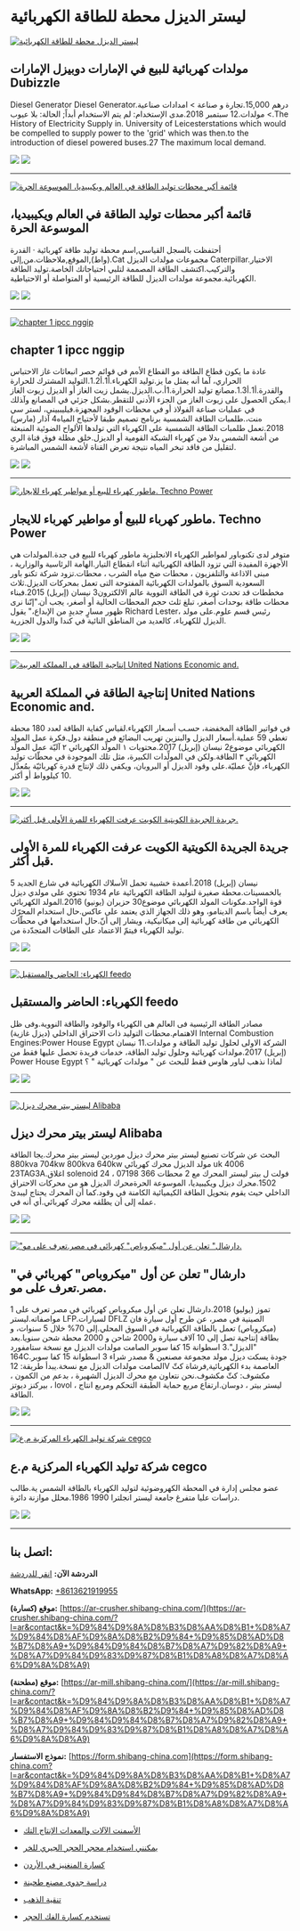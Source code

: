 # ليستر الديزل محطة للطاقة الكهربائية

<a href="https://swt.shibang-china.com/?l=ar&img&k=%D9%84%D9%8A%D8%B3%D8%AA%D8%B1+%D8%A7%D9%84%D8%AF%D9%8A%D8%B2%D9%84+%D9%85%D8%AD%D8%B7%D8%A9+%D9%84%D9%84%D8%B7%D8%A7%D9%82%D8%A9+%D8%A7%D9%84%D9%83%D9%87%D8%B1%D8%A8%D8%A7%D8%A6%D9%8A%D8%A9" target="_blank">![ليستر الديزل محطة للطاقة الكهربائية](http://static.shibang-china.com/all-800x300/1074.jpg)</a>

## مولدات كهربائية للبيع في الإمارات دوبيزل الإمارات Dubizzle
Diesel Generator Diesel Generator.درهم 15,000.تجارة و صناعة &gt; امدادات صناعية &gt; مولدات.12 سبتمبر 2018.مدى الإستخدام: لم يتم الاستخدام أبداً; الحالة: بلا عيوب.The History of Electricity Supply in. University of Leicesterstations which would be compelled to supply power to the &#39;grid&#39; which was then.to the introduction of diesel powered buses.27 The maximum local demand.


<a href="https://whatsapp.shibangsoft.com/WhatsApp.php" target="_blank" title="WhatsApp">![](http://static.shibang-china.com/icon/whatsapp.png)</a> <a href="https://swt.shibang-china.com/?l=ar&icon&k=%D9%84%D9%8A%D8%B3%D8%AA%D8%B1+%D8%A7%D9%84%D8%AF%D9%8A%D8%B2%D9%84+%D9%85%D8%AD%D8%B7%D8%A9+%D9%84%D9%84%D8%B7%D8%A7%D9%82%D8%A9+%D8%A7%D9%84%D9%83%D9%87%D8%B1%D8%A8%D8%A7%D8%A6%D9%8A%D8%A9" target="_blank">![](http://static.shibang-china.com/icon/chat-ar.png)</a>

---

<a href="https://swt.shibang-china.com/?l=ar&img&k=%D9%84%D9%8A%D8%B3%D8%AA%D8%B1+%D8%A7%D9%84%D8%AF%D9%8A%D8%B2%D9%84+%D9%85%D8%AD%D8%B7%D8%A9+%D9%84%D9%84%D8%B7%D8%A7%D9%82%D8%A9+%D8%A7%D9%84%D9%83%D9%87%D8%B1%D8%A8%D8%A7%D8%A6%D9%8A%D8%A9" target="_blank">![قائمة أكبر محطات توليد الطاقة في العالم ويكيبيديا، الموسوعة الحرة](http://static.shibang-china.com/all-800x300/698.jpg)</a>

## قائمة أكبر محطات توليد الطاقة في العالم ويكيبيديا، الموسوعة الحرة
أحتفظت بالسجل القياسي,اسم محطة توليد طاقة كهربائية &middot; القدرة (واط),الموقع,ملاحظات.من,إلى.Cat مجموعات مولدات الديزل Caterpillar.الاختيار والتركيب.اكتشف الطاقة المصممة لتلبي احتياجاتك الخاصة.توليد الطاقة الكهربائية.مجموعة مولدات الديزل للطاقة الرئيسية أو المتواصلة أو الاحتياطية.


<a href="https://whatsapp.shibangsoft.com/WhatsApp.php" target="_blank" title="WhatsApp">![](http://static.shibang-china.com/icon/whatsapp.png)</a> <a href="https://swt.shibang-china.com/?l=ar&icon&k=%D9%84%D9%8A%D8%B3%D8%AA%D8%B1+%D8%A7%D9%84%D8%AF%D9%8A%D8%B2%D9%84+%D9%85%D8%AD%D8%B7%D8%A9+%D9%84%D9%84%D8%B7%D8%A7%D9%82%D8%A9+%D8%A7%D9%84%D9%83%D9%87%D8%B1%D8%A8%D8%A7%D8%A6%D9%8A%D8%A9" target="_blank">![](http://static.shibang-china.com/icon/chat-ar.png)</a>

---

<a href="https://swt.shibang-china.com/?l=ar&img&k=%D9%84%D9%8A%D8%B3%D8%AA%D8%B1+%D8%A7%D9%84%D8%AF%D9%8A%D8%B2%D9%84+%D9%85%D8%AD%D8%B7%D8%A9+%D9%84%D9%84%D8%B7%D8%A7%D9%82%D8%A9+%D8%A7%D9%84%D9%83%D9%87%D8%B1%D8%A8%D8%A7%D8%A6%D9%8A%D8%A9" target="_blank">![chapter 1 ipcc nggip](http://static.shibang-china.com/all-800x300/1138.jpg)</a>

## chapter 1 ipcc nggip
ﻋﺎدة ﻣﺎ ﻳﻜﻮن ﻗﻄﺎع اﻟﻄﺎﻗﺔ هﻮ اﻟﻘﻄﺎع اﻷهﻢ ﻓﻲ ﻗﻮاﺋﻢ ﺣﺼﺮ اﻧﺒﻌﺎﺛﺎت ﻏﺎز اﻻﺣﺘﺒﺎس اﻟﺤﺮاري، آﻤﺎ أﻧﻪ ﻳﻤﺜﻞ ﻣﺎ ﻳﺰ.ﺗﻮﻟﻴﺪ اﻟﻜﻬﺮﺑﺎء.أ1.أ1.2.اﻟﺘﻮﻟﻴﺪ اﻟﻤﺸﺘﺮك ﻟﻠﺤﺮارة واﻟﻘﺪرة.أ1.أ1.3.ﻣﺼﺎﻧﻊ ﺗﻮﻟﻴﺪ اﻟﺤﺮارة.1أ.ب.اﻟﺪﻳﺰل.ﻳﺸﻤﻞ زﻳﺖ اﻟﻐﺎز أو اﻟﺪﻳﺰل زﻳﻮت اﻟﻐﺎز ا.ﻳﻤﻜﻦ اﻟﺤﺼﻮل ﻋﻠﻰ زﻳﻮت اﻟﻐﺎز ﻣﻦ اﻟﺠﺰء اﻷدﻧﻰ ﻟﻠﺘﻘﻄﺮ.ﺑﺸﻜﻞ ﺟﺰﺋﻲ ﻓﻲ اﻟﻤﺼﺎﻧﻊ وآﺬﻟﻚ ﻓﻲ ﻋﻤﻠﻴﺎت ﺻﻨﺎﻋﺔ اﻟﻔﻮﻻذ أو ﻓﻲ ﻣﺤﻄﺎت اﻟﻮﻗﻮد اﻟﻤﺠﻬﺰة.ﻓﻴﻠﻴﺒﺒﻴﻨﻲ، ﻟﺴﺘﺮ ﺳﻲ هﻨﺖ،.طلمبات الطاقة الشمسية برنامج تصميم طبقا لأحتياج المياه4 آذار (مارس) 2018.تعمل طلمبات الطاقة الشمسية على الكهرباء التي تولدها الألواح الضوئية المنبعثة من أشعة الشمس بدلا من كهرباء الشبكة القومية أو الديزل.خلق مظلة فوق قناة الري لتقليل من فاقد تبخر المياه نتيجة تعرض القناة لأشعة الشمس المباشرة.


<a href="https://whatsapp.shibangsoft.com/WhatsApp.php" target="_blank" title="WhatsApp">![](http://static.shibang-china.com/icon/whatsapp.png)</a> <a href="https://swt.shibang-china.com/?l=ar&icon&k=%D9%84%D9%8A%D8%B3%D8%AA%D8%B1+%D8%A7%D9%84%D8%AF%D9%8A%D8%B2%D9%84+%D9%85%D8%AD%D8%B7%D8%A9+%D9%84%D9%84%D8%B7%D8%A7%D9%82%D8%A9+%D8%A7%D9%84%D9%83%D9%87%D8%B1%D8%A8%D8%A7%D8%A6%D9%8A%D8%A9" target="_blank">![](http://static.shibang-china.com/icon/chat-ar.png)</a>

---

<a href="https://swt.shibang-china.com/?l=ar&img&k=%D9%84%D9%8A%D8%B3%D8%AA%D8%B1+%D8%A7%D9%84%D8%AF%D9%8A%D8%B2%D9%84+%D9%85%D8%AD%D8%B7%D8%A9+%D9%84%D9%84%D8%B7%D8%A7%D9%82%D8%A9+%D8%A7%D9%84%D9%83%D9%87%D8%B1%D8%A8%D8%A7%D8%A6%D9%8A%D8%A9" target="_blank">![ماطور كهرباء للبيع أو مواطير كهرباء للايجار. Techno Power](http://static.shibang-china.com/all-800x300/789.jpg)</a>

## ماطور كهرباء للبيع أو مواطير كهرباء للايجار. Techno Power
متوفر لدى تكنوباور لمواطير الكهرباء الانجليزية ماطور كهرباء للبيع فى جدة.المولدات هي الأجهزة المفيدة التي تزود الطاقة الكهربائية أثناء انقطاع التيار.الهامة الرئاسية والوزارية ، مبنى الاذاعة والتلفزيون ، محطات ضخ مياه الشرب ، محطات.تزود شركة تكنو باور السعودية السوق بالمولدات الكهربائية المفتوحة التى تعمل بمحركات الديزل.ثلاث مخططات قد تحدث ثورة في الطاقة النووية عالم الالكترون3 نيسان (إبريل) 2015.فبناء محطات طاقة بوحدات أصغر، تبلغ ثلث حجم المحطات الحالية أو أصغر، يجب أن."إنّنا نرى ظهور مسارٍ جديدٍ من الإبداع،" يقول Richard Lester، رئيس قسم علوم.على مولد الديزل للكهرباء، كالعديد من المناطق النائية في كندا والدول الجزرية.


<a href="https://whatsapp.shibangsoft.com/WhatsApp.php" target="_blank" title="WhatsApp">![](http://static.shibang-china.com/icon/whatsapp.png)</a> <a href="https://swt.shibang-china.com/?l=ar&icon&k=%D9%84%D9%8A%D8%B3%D8%AA%D8%B1+%D8%A7%D9%84%D8%AF%D9%8A%D8%B2%D9%84+%D9%85%D8%AD%D8%B7%D8%A9+%D9%84%D9%84%D8%B7%D8%A7%D9%82%D8%A9+%D8%A7%D9%84%D9%83%D9%87%D8%B1%D8%A8%D8%A7%D8%A6%D9%8A%D8%A9" target="_blank">![](http://static.shibang-china.com/icon/chat-ar.png)</a>

---

<a href="https://swt.shibang-china.com/?l=ar&img&k=%D9%84%D9%8A%D8%B3%D8%AA%D8%B1+%D8%A7%D9%84%D8%AF%D9%8A%D8%B2%D9%84+%D9%85%D8%AD%D8%B7%D8%A9+%D9%84%D9%84%D8%B7%D8%A7%D9%82%D8%A9+%D8%A7%D9%84%D9%83%D9%87%D8%B1%D8%A8%D8%A7%D8%A6%D9%8A%D8%A9" target="_blank">![إنتاجية الطاقة في المملكة العربية United Nations Economic and.](http://static.shibang-china.com/all-800x300/40.jpg)</a>

## إنتاجية الطاقة في المملكة العربية United Nations Economic and.
في فواتير الطاقة المخفضة، حسـب أسـعار الكهرباء.لقياس كفاية الطاقة لعدد 180 محطة تغطي 59 عملية.أسعار الديزل والبنزين تهريب البضائع في منطقة دول.فكرة عمل المولد الكهربائي موضوع2 نيسان (إبريل) 2017.محتويات ١ المولِّد الكهربائي ٢ آليّة عمل المولِّد الكهربائي ٣ الطاقة.ولكن في المولِّدات الكبيرة، مثل تلك الموجودة في محطّات توليد الكهرباء، فإنَّ عمليّة.على وقود الديزل أو البروبان، ويكفي ذلك لإنتاج قدرة كهربائيّة بمُعدَّل 10 كيلوواط أو أكثر.


<a href="https://whatsapp.shibangsoft.com/WhatsApp.php" target="_blank" title="WhatsApp">![](http://static.shibang-china.com/icon/whatsapp.png)</a> <a href="https://swt.shibang-china.com/?l=ar&icon&k=%D9%84%D9%8A%D8%B3%D8%AA%D8%B1+%D8%A7%D9%84%D8%AF%D9%8A%D8%B2%D9%84+%D9%85%D8%AD%D8%B7%D8%A9+%D9%84%D9%84%D8%B7%D8%A7%D9%82%D8%A9+%D8%A7%D9%84%D9%83%D9%87%D8%B1%D8%A8%D8%A7%D8%A6%D9%8A%D8%A9" target="_blank">![](http://static.shibang-china.com/icon/chat-ar.png)</a>

---

<a href="https://swt.shibang-china.com/?l=ar&img&k=%D9%84%D9%8A%D8%B3%D8%AA%D8%B1+%D8%A7%D9%84%D8%AF%D9%8A%D8%B2%D9%84+%D9%85%D8%AD%D8%B7%D8%A9+%D9%84%D9%84%D8%B7%D8%A7%D9%82%D8%A9+%D8%A7%D9%84%D9%83%D9%87%D8%B1%D8%A8%D8%A7%D8%A6%D9%8A%D8%A9" target="_blank">![جريدة الجريدة الكويتية الكويت عرفت الكهرباء للمرة الأولى قبل أكثر.](http://static.shibang-china.com/all-800x300/942.jpg)</a>

## جريدة الجريدة الكويتية الكويت عرفت الكهرباء للمرة الأولى قبل أكثر.
5 نيسان (إبريل) 2018.أعمدة خشبية تحمل الأسلاك الكهربائية في شارع الجديد بالخمسينات.محطة صغيرة لتوليد الطاقة الكهربائية عام 1934 تحتوي على مولدي ديزل قوة الواحد.مكونات المولد الكهربائي موضوع30 حزيران (يونيو) 2016.المولد الكهربائي يعرف أيضاً باسم الدينامو، وهو ذلك الجهاز الذي يعتمد على عاكس.حال استخدام المحرّك الكهربائي من طاقة كهربائية إلى ميكانيكية، ويشار إلى أنّ.حال استخدامها في محطّات توليد الكهرباء فيتمّ الاعتماد على الطاقات المتجدّدة من.


<a href="https://whatsapp.shibangsoft.com/WhatsApp.php" target="_blank" title="WhatsApp">![](http://static.shibang-china.com/icon/whatsapp.png)</a> <a href="https://swt.shibang-china.com/?l=ar&icon&k=%D9%84%D9%8A%D8%B3%D8%AA%D8%B1+%D8%A7%D9%84%D8%AF%D9%8A%D8%B2%D9%84+%D9%85%D8%AD%D8%B7%D8%A9+%D9%84%D9%84%D8%B7%D8%A7%D9%82%D8%A9+%D8%A7%D9%84%D9%83%D9%87%D8%B1%D8%A8%D8%A7%D8%A6%D9%8A%D8%A9" target="_blank">![](http://static.shibang-china.com/icon/chat-ar.png)</a>

---

<a href="https://swt.shibang-china.com/?l=ar&img&k=%D9%84%D9%8A%D8%B3%D8%AA%D8%B1+%D8%A7%D9%84%D8%AF%D9%8A%D8%B2%D9%84+%D9%85%D8%AD%D8%B7%D8%A9+%D9%84%D9%84%D8%B7%D8%A7%D9%82%D8%A9+%D8%A7%D9%84%D9%83%D9%87%D8%B1%D8%A8%D8%A7%D8%A6%D9%8A%D8%A9" target="_blank">![الكهرباء: الحاضر والمستقبل feedo](http://static.shibang-china.com/all-800x300/79.jpg)</a>

## الكهرباء: الحاضر والمستقبل feedo
مصادر الطاقة الرئيسية فى العالم هى الكهرباء والوقود والطاقة النووية.وفى ظل الاهتمام.محطات التوليد ذات الاحتراق الداخلي (ديزل غازية) Internal Combustion Engines:Power House Egypt الشركة الاولى لحلول توليد الطاقة و مولدات.11 نيسان (إبريل) 2017.مولدات كهربائية وحلول توليد الطاقة، خدمات فريدة تحصل عليها فقط من Power House Egypt لماذا نذهب لباور هاوس فقط للبحث عن &quot; مولدات كهربائية &quot; ؟


<a href="https://whatsapp.shibangsoft.com/WhatsApp.php" target="_blank" title="WhatsApp">![](http://static.shibang-china.com/icon/whatsapp.png)</a> <a href="https://swt.shibang-china.com/?l=ar&icon&k=%D9%84%D9%8A%D8%B3%D8%AA%D8%B1+%D8%A7%D9%84%D8%AF%D9%8A%D8%B2%D9%84+%D9%85%D8%AD%D8%B7%D8%A9+%D9%84%D9%84%D8%B7%D8%A7%D9%82%D8%A9+%D8%A7%D9%84%D9%83%D9%87%D8%B1%D8%A8%D8%A7%D8%A6%D9%8A%D8%A9" target="_blank">![](http://static.shibang-china.com/icon/chat-ar.png)</a>

---

<a href="https://swt.shibang-china.com/?l=ar&img&k=%D9%84%D9%8A%D8%B3%D8%AA%D8%B1+%D8%A7%D9%84%D8%AF%D9%8A%D8%B2%D9%84+%D9%85%D8%AD%D8%B7%D8%A9+%D9%84%D9%84%D8%B7%D8%A7%D9%82%D8%A9+%D8%A7%D9%84%D9%83%D9%87%D8%B1%D8%A8%D8%A7%D8%A6%D9%8A%D8%A9" target="_blank">![ليستر بيتر محرك ديزل Alibaba](http://static.shibang-china.com/all-800x300/1179.jpg)</a>

## ليستر بيتر محرك ديزل Alibaba
البحث عن شركات تصنيع ليستر بيتر محرك ديزل موردين ليستر بيتر محرك.يجا الطاقة 880kva 704kw 800kva 640kw مولد الديزل محرك كهربائي uk 4006 23TAG3A.اغلاق solenoid 24 فولت ل بيتر ليستر المحرك مع 2 محطات 366 07198 ، 1502.محرك ديزل ويكيبيديا، الموسوعة الحرةمحرك الديزل هو من محركات الاحتراق الداخلي حيث يقوم بتحويل الطاقة الكيميائية الكامنة في وقود.كما أن المحرك يحتاج ليبدئ عمله إلى أن يطلقه محرك كهربائي.أي أنه في.


<a href="https://whatsapp.shibangsoft.com/WhatsApp.php" target="_blank" title="WhatsApp">![](http://static.shibang-china.com/icon/whatsapp.png)</a> <a href="https://swt.shibang-china.com/?l=ar&icon&k=%D9%84%D9%8A%D8%B3%D8%AA%D8%B1+%D8%A7%D9%84%D8%AF%D9%8A%D8%B2%D9%84+%D9%85%D8%AD%D8%B7%D8%A9+%D9%84%D9%84%D8%B7%D8%A7%D9%82%D8%A9+%D8%A7%D9%84%D9%83%D9%87%D8%B1%D8%A8%D8%A7%D8%A6%D9%8A%D8%A9" target="_blank">![](http://static.shibang-china.com/icon/chat-ar.png)</a>

---

<a href="https://swt.shibang-china.com/?l=ar&img&k=%D9%84%D9%8A%D8%B3%D8%AA%D8%B1+%D8%A7%D9%84%D8%AF%D9%8A%D8%B2%D9%84+%D9%85%D8%AD%D8%B7%D8%A9+%D9%84%D9%84%D8%B7%D8%A7%D9%82%D8%A9+%D8%A7%D9%84%D9%83%D9%87%D8%B1%D8%A8%D8%A7%D8%A6%D9%8A%D8%A9" target="_blank">![&quot;دارشال&quot; تعلن عن أول &quot;ميكروباص&quot; كهربائي في مصر.تعرف على مو.](http://static.shibang-china.com/all-800x300/230.jpg)</a>

## &quot;دارشال&quot; تعلن عن أول &quot;ميكروباص&quot; كهربائي في مصر.تعرف على مو.
1 تموز (يوليو) 2018.دارشال تعلن عن أول ميكروباص كهربائي في مصر تعرف على مواصفاته.ليستر LFP.لسيارات DFLZ الصينية في مصر، عن طرح أول سيارة فان (ميكروباص) تعمل بالطاقة الكهربائية في السوق المحلي.إلى 70% خلال 5 سنوات، و بطاقة إنتاجية تصل إلى 10 آلاف سيارة و2000 شاحن و 2000 محطة شحن سنويا.بعد &quot;الديزل&quot;.3 اسطوانة 15 كفا سوبر الصامت مولدات الديزل مع نسخة ستامفورد 164C.جودة يسكت ديزل مولد مجموعة مصنعين &amp; مصدر شراء 3 اسطوانة 15 كفا سوبر الصامت مولدات الديزل مع نسخة.يبدأ طريقة: 12V العاصمة بدء الكهربائية,فرشاة كثّ مكشوف: كثّ مكشوف.نحن نتعاون مع محرك الديزل الشهيرة ، بدعم من الكمون ، بيركنز ديوتز ، lovol ، ليستر بيتر ، دوسان.ارتفاع مربع حماية الطبقة التحكم ومربع انتاج الطاقة.


<a href="https://whatsapp.shibangsoft.com/WhatsApp.php" target="_blank" title="WhatsApp">![](http://static.shibang-china.com/icon/whatsapp.png)</a> <a href="https://swt.shibang-china.com/?l=ar&icon&k=%D9%84%D9%8A%D8%B3%D8%AA%D8%B1+%D8%A7%D9%84%D8%AF%D9%8A%D8%B2%D9%84+%D9%85%D8%AD%D8%B7%D8%A9+%D9%84%D9%84%D8%B7%D8%A7%D9%82%D8%A9+%D8%A7%D9%84%D9%83%D9%87%D8%B1%D8%A8%D8%A7%D8%A6%D9%8A%D8%A9" target="_blank">![](http://static.shibang-china.com/icon/chat-ar.png)</a>

---

<a href="https://swt.shibang-china.com/?l=ar&img&k=%D9%84%D9%8A%D8%B3%D8%AA%D8%B1+%D8%A7%D9%84%D8%AF%D9%8A%D8%B2%D9%84+%D9%85%D8%AD%D8%B7%D8%A9+%D9%84%D9%84%D8%B7%D8%A7%D9%82%D8%A9+%D8%A7%D9%84%D9%83%D9%87%D8%B1%D8%A8%D8%A7%D8%A6%D9%8A%D8%A9" target="_blank">![شركة توليد الكهرباء المركزية م.ع cegco](http://static.shibang-china.com/all-800x300/1259.jpg)</a>

## شركة توليد الكهرباء المركزية م.ع cegco
عضو مجلس إدارة في المحطة الكهروضوئية لتوليد الكهرباء بالطاقة الشمس ية.طالب دراسات عليا متفرغ جامعة ليستر انجلترا 1990 1986.محلل موازنة دائرة.

<a href="https://whatsapp.shibangsoft.com/WhatsApp.php" target="_blank" title="WhatsApp">![](http://static.shibang-china.com/icon/whatsapp.png)</a> <a href="https://swt.shibang-china.com/?l=ar&icon&k=%D9%84%D9%8A%D8%B3%D8%AA%D8%B1+%D8%A7%D9%84%D8%AF%D9%8A%D8%B2%D9%84+%D9%85%D8%AD%D8%B7%D8%A9+%D9%84%D9%84%D8%B7%D8%A7%D9%82%D8%A9+%D8%A7%D9%84%D9%83%D9%87%D8%B1%D8%A8%D8%A7%D8%A6%D9%8A%D8%A9" target="_blank">![](http://static.shibang-china.com/icon/chat-ar.png)</a>

---
## اتصل بنا:

**الدردشة الآن:** [انقر للدردشة](https://swt.shibang-china.com?l=ar&contact&k=%D9%84%D9%8A%D8%B3%D8%AA%D8%B1+%D8%A7%D9%84%D8%AF%D9%8A%D8%B2%D9%84+%D9%85%D8%AD%D8%B7%D8%A9+%D9%84%D9%84%D8%B7%D8%A7%D9%82%D8%A9+%D8%A7%D9%84%D9%83%D9%87%D8%B1%D8%A8%D8%A7%D8%A6%D9%8A%D8%A9)

**WhatsApp:**  [+8613621919955](https://whatsapp.shibangsoft.com/WhatsApp.php)

**موقع (كسارة):** [https://ar-crusher.shibang-china.com/](https://ar-crusher.shibang-china.com/?l=ar&contact&k=%D9%84%D9%8A%D8%B3%D8%AA%D8%B1+%D8%A7%D9%84%D8%AF%D9%8A%D8%B2%D9%84+%D9%85%D8%AD%D8%B7%D8%A9+%D9%84%D9%84%D8%B7%D8%A7%D9%82%D8%A9+%D8%A7%D9%84%D9%83%D9%87%D8%B1%D8%A8%D8%A7%D8%A6%D9%8A%D8%A9)

**موقع (مطحنة):** [https://ar-mill.shibang-china.com/](https://ar-mill.shibang-china.com/?l=ar&contact&k=%D9%84%D9%8A%D8%B3%D8%AA%D8%B1+%D8%A7%D9%84%D8%AF%D9%8A%D8%B2%D9%84+%D9%85%D8%AD%D8%B7%D8%A9+%D9%84%D9%84%D8%B7%D8%A7%D9%82%D8%A9+%D8%A7%D9%84%D9%83%D9%87%D8%B1%D8%A8%D8%A7%D8%A6%D9%8A%D8%A9)

**نموذج الاستفسار:** [https://form.shibang-china.com](https://form.shibang-china.com?l=ar&contact&k=%D9%84%D9%8A%D8%B3%D8%AA%D8%B1+%D8%A7%D9%84%D8%AF%D9%8A%D8%B2%D9%84+%D9%85%D8%AD%D8%B7%D8%A9+%D9%84%D9%84%D8%B7%D8%A7%D9%82%D8%A9+%D8%A7%D9%84%D9%83%D9%87%D8%B1%D8%A8%D8%A7%D8%A6%D9%8A%D8%A9)

* [الأسمنت الآلات والمعدات الإنتاج التك](../19/%D8%A7%D9%84%D8%A3%D8%B3%D9%85%D9%86%D8%AA%20%D8%A7%D9%84%D8%A2%D9%84%D8%A7%D8%AA%20%D9%88%D8%A7%D9%84%D9%85%D8%B9%D8%AF%D8%A7%D8%AA%20%D8%A7%D9%84%D8%A5%D9%86%D8%AA%D8%A7%D8%AC%20%D8%A7%D9%84%D8%AA%D9%83.md)

* [يمكنني استخدام محجر الحجر الجيري للخر](../18/%D9%8A%D9%85%D9%83%D9%86%D9%86%D9%8A%20%D8%A7%D8%B3%D8%AA%D8%AE%D8%AF%D8%A7%D9%85%20%D9%85%D8%AD%D8%AC%D8%B1%20%D8%A7%D9%84%D8%AD%D8%AC%D8%B1%20%D8%A7%D9%84%D8%AC%D9%8A%D8%B1%D9%8A%20%D9%84%D9%84%D8%AE%D8%B1.md)

* [كسارة المنغنيز في الأردن](../18/%D9%83%D8%B3%D8%A7%D8%B1%D8%A9%20%D8%A7%D9%84%D9%85%D9%86%D8%BA%D9%86%D9%8A%D8%B2%20%D9%81%D9%8A%20%D8%A7%D9%84%D8%A3%D8%B1%D8%AF%D9%86.md)

* [دراسة جدوى مصنع طحينة](../17/%D8%AF%D8%B1%D8%A7%D8%B3%D8%A9%20%D8%AC%D8%AF%D9%88%D9%89%20%D9%85%D8%B5%D9%86%D8%B9%20%D8%B7%D8%AD%D9%8A%D9%86%D8%A9.md)

* [تنقية الذهب](../20/%D8%AA%D9%86%D9%82%D9%8A%D8%A9%20%D8%A7%D9%84%D8%B0%D9%87%D8%A8.md)

* [تستخدم كسارة الفك الحجر](../17/%D8%AA%D8%B3%D8%AA%D8%AE%D8%AF%D9%85%20%D9%83%D8%B3%D8%A7%D8%B1%D8%A9%20%D8%A7%D9%84%D9%81%D9%83%20%D8%A7%D9%84%D8%AD%D8%AC%D8%B1.md)